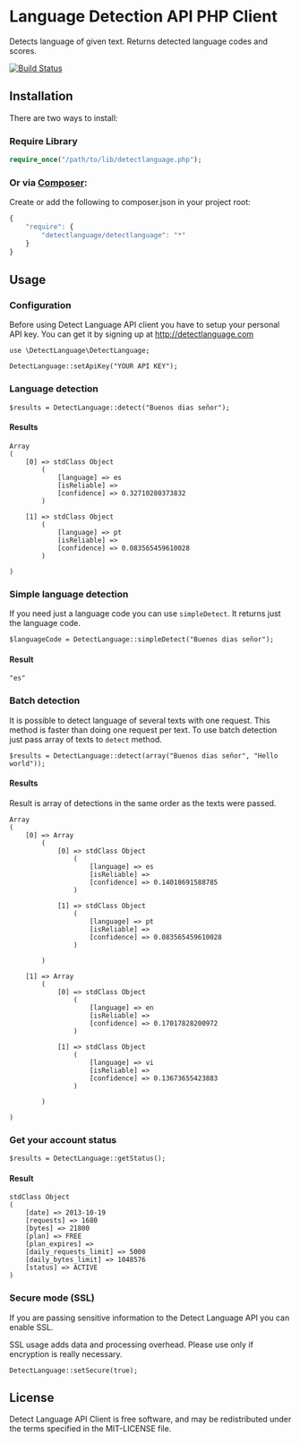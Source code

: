 Language Detection API PHP Client 
========

Detects language of given text. Returns detected language codes and scores.

[![Build Status](https://secure.travis-ci.org/detectlanguage/detectlanguage-php.png)](http://travis-ci.org/detectlanguage/detectlanguage-php)

## Installation

There are two ways to install:

### Require Library

```php
require_once("/path/to/lib/detectlanguage.php");
```

### Or via [Composer](http://getcomposer.org/):

Create or add the following to composer.json in your project root:
```javascript
{
    "require": {
        "detectlanguage/detectlanguage": "*"
    }
}
```

## Usage

### Configuration

Before using Detect Language API client you have to setup your personal API key.
You can get it by signing up at http://detectlanguage.com

    use \DetectLanguage\DetectLanguage;

    DetectLanguage::setApiKey("YOUR API KEY");

### Language detection

    $results = DetectLanguage::detect("Buenos dias señor");

#### Results

    Array
    (
        [0] => stdClass Object
            (
                [language] => es
                [isReliable] => 
                [confidence] => 0.32710280373832
            )

        [1] => stdClass Object
            (
                [language] => pt
                [isReliable] => 
                [confidence] => 0.083565459610028
            )

    )

### Simple language detection

If you need just a language code you can use `simpleDetect`. It returns just the language code.

    $languageCode = DetectLanguage::simpleDetect("Buenos dias señor");

#### Result

    "es"

### Batch detection

It is possible to detect language of several texts with one request.
This method is faster than doing one request per text.
To use batch detection just pass array of texts to `detect` method.

    $results = DetectLanguage::detect(array("Buenos dias señor", "Hello world"));

#### Results

Result is array of detections in the same order as the texts were passed.

    Array
    (
        [0] => Array
            (
                [0] => stdClass Object
                    (
                        [language] => es
                        [isReliable] => 
                        [confidence] => 0.14018691588785
                    )

                [1] => stdClass Object
                    (
                        [language] => pt
                        [isReliable] => 
                        [confidence] => 0.083565459610028
                    )

            )

        [1] => Array
            (
                [0] => stdClass Object
                    (
                        [language] => en
                        [isReliable] => 
                        [confidence] => 0.17017828200972
                    )

                [1] => stdClass Object
                    (
                        [language] => vi
                        [isReliable] => 
                        [confidence] => 0.13673655423883
                    )

            )

    )

### Get your account status

    $results = DetectLanguage::getStatus();

#### Result

    stdClass Object
    (
        [date] => 2013-10-19
        [requests] => 1680
        [bytes] => 21800
        [plan] => FREE
        [plan_expires] =>
        [daily_requests_limit] => 5000
        [daily_bytes_limit] => 1048576
        [status] => ACTIVE
    )

### Secure mode (SSL)

If you are passing sensitive information to the Detect Language API you can enable SSL.

SSL usage adds data and processing overhead. Please use only if encryption is really necessary.

    DetectLanguage::setSecure(true);

## License

Detect Language API Client is free software, and may be redistributed under the terms specified in the MIT-LICENSE file.

